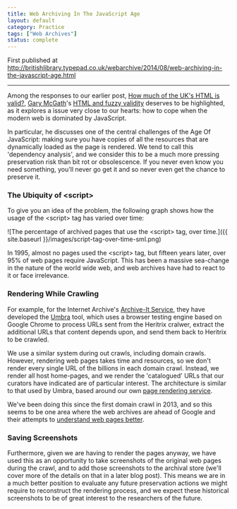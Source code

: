 ```yaml
---
title: Web Archiving In The JavaScript Age
layout: default
category: Practice
tags: ["Web Archives"]
status: complete
---
```


First published at <http://britishlibrary.typepad.co.uk/webarchive/2014/08/web-archiving-in-the-javascript-age.html>

---

Among the responses to our earlier post, [How much of the UK's HTML is valid?](http://britishlibrary.typepad.co.uk/webarchive/2014/07/how-much-of-the-uk-html-is-valid.html), [Gary McGath](https://twitter.com/GaryM03062)'s [HTML and fuzzy validity](http://fileformats.wordpress.com/2014/07/08/htmlvalidity/) deserves to be highlighted, as it explores a issue very close to our hearts: how to cope when the modern web is dominated by JavaScript.

In particular, he discusses one of the central challenges of the Age Of JavaScript: making sure you have copies of all the resources that are dynamically loaded as the page is rendered. We tend to call this 'dependency analysis', and we consider this to be a much more pressing preservation risk than bit rot or obsolescence. If you never even know you need something, you'll  never go get it and so never even get the chance to preserve it.

### The Ubiquity of &lt;script>

To give you an idea of the problem, the following graph shows how the usage of the &lt;script> tag has varied over time:

![The percentage of archived pages that use the &lt;script> tag, over time.]({{ site.baseurl }}/images/script-tag-over-time-sml.png)

In 1995, almost no pages used the &lt;script> tag, but fifteen years later, over 95% of web pages require JavaScript. This has been a massive sea-change in the nature of the world wide web, and web archives have had to react to it or face irrelevance.

### Rendering While Crawling

For example, for the Internet Archive's [Archive-It Service](https://archive-it.org/), they have developed the [Umbra](https://github.com/internetarchive/umbra) tool, which uses a browser testing engine based on Google Chrome to process URLs sent from the Heritrix cralwer, extract the additional URLs that content depends upon, and send them back to Heritrix to be crawled.

We use a similar system during out crawls, including domain crawls. However, rendering web pages takes time and resources, so we don't render every single URL of the billions in each domain crawl. Instead, we render all host home-pages, and we render the 'catalogued' URLs that our curators have indicated are of particular interest. The architecture is similar to that used by Umbra, based around our own [page rendering service](https://github.com/ukwa/django-phantomjs).

We've been doing this since the first domain crawl in 2013, and so this seems to be one area where the web archives are ahead of Google and their attempts to [understand web pages better](http://googlewebmastercentral.blogspot.co.uk/2014/05/understanding-web-pages-better.html). 

### Saving Screenshots

Furthermore, given we are having to render the pages anyway, we have used this as an opportunity to take screenshots of the original web pages during the crawl, and to add those screenshots to the archival store (we'll cover more of the details on that in a later blog post). This means we are in a much better position to evaluate any future preservation actions we might require to reconstruct the rendering process, and we expect these historical screenshots to be of great interest to the researchers of the future.
